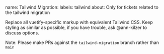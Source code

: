 name: Tailwind Migration:
labels: tailwind
about: Only for tickets related to the tailwind migration




Replace all vuetify-specific markup with equivalent Tailwind CSS. Keep styling as similar as possible, if you have trouble, ask @ann-kilzer to discuss options.

Note: Please make PRs against the `tailwind-migration` branch rather than `main`
